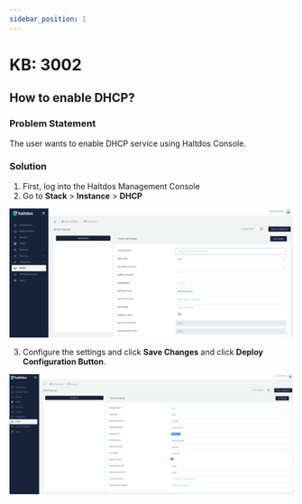 ```yaml
---
sidebar_position: 1
---
```


# KB: 3002

## How to enable DHCP?

### Problem Statement

The user wants to enable DHCP service using Haltdos Console.

### Solution

1. First, log into the Haltdos Management Console
2. Go to **Stack** > **Instance** > **DHCP**

![DHCP](/img/platform/base/dhcp1.png)

3. Configure the settings and click **Save Changes** and click **Deploy Configuration Button**.

![DHCP](/img/platform/base/dhcp2.png)

